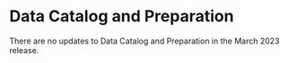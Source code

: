 #  Data Catalog and Preparation

<head>
  <meta name="guidename" content="Release Notes"/>
  <meta name="context" content="GUID-d02bdaeb-2360-40b2-9327-053c3b7a9dc0"/>
</head>





There are no updates to Data Catalog and Preparation in the March 2023 release.



